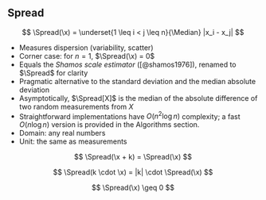 ## Spread

$$
\Spread(\x) = \underset{1 \leq i < j \leq n}{\Median} |x_i - x_j|
$$

- Measures dispersion (variability, scatter)
- Corner case: for $n=1$, $\Spread(\x) = 0$
- Equals the *Shamos scale estimator* ([@shamos1976]), renamed to $\Spread$ for clarity
- Pragmatic alternative to the standard deviation and the median absolute deviation
- Asymptotically, $\Spread[X]$ is the median of the absolute difference of two random measurements from $X$
- Straightforward implementations have $O(n^2 \log n)$ complexity; a fast $O(n \log n)$ version is provided in the Algorithms section.
- Domain: any real numbers
- Unit: the same as measurements

$$
\Spread(\x + k) = \Spread(\x)
$$

$$
\Spread(k \cdot \x) = |k| \cdot \Spread(\x)
$$

$$
\Spread(\x) \geq 0
$$
